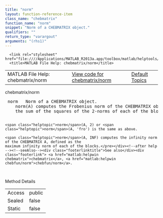 ```yaml
---
title: "norm"
layout: function-reference-item
class_name: "chebmatrix"
function_name: "norm"
snippet: "Norm of a CHEBMATRIX object."
qualifiers: ""
return_type: "varargout"
arguments: "(rhs1)"
---
```


<html>
   <head>
      <meta http-equiv="Content-Type" content="text/html; charset=utf-8">
   
      <link rel="stylesheet" href="file:////Applications/MATLAB_R2013a.app/toolbox/matlab/helptools/private/helpwin.css">
      <title>MATLAB File Help: chebmatrix/norm</title>
   </head>
   <body>
      <!--Single-page help-->
      <table border="0" cellspacing="0" width="100%">
         <tr class="subheader">
            <td class="headertitle">MATLAB File Help: chebmatrix/norm</td>
            <td class="subheader-left"><a href="matlab:edit chebmatrix/norm">View code for chebmatrix/norm</a></td>
            <td class="subheader-right"><a href="matlab:helpwin">Default Topics</a></td>
         </tr>
      </table>
      <div class="title">chebmatrix/norm</div>
      <div class="helptext"><pre><!--helptext --> <span class="helptopic">norm</span>   Norm of a CHEBMATRIX object.
    <span class="helptopic">norm</span>(A) computes the Frobenius norm of the CHEBMATRIX object A, defined as
    the sum of the squares of the 2-norms of each of the blocks.
 
    <span class="helptopic">norm</span>(A, 2) or <span class="helptopic">norm</span>(A, 'fro') is the same as above.
 
    <span class="helptopic">norm</span>(A, INF) computes the infinity norm of the CHEBMATRIX A, defined as the
    maximum infinity norm of each of the blocks.</pre></div><!--after help --><!--seeAlso--><div class="footerlinktitle">See also</div><div class="footerlink"> <a href="matlab:helpwin chebmatrix">chebmatrix</a>, <a href="matlab:helpwin chebfun/norm">chebfun/norm</a>.
</div>
      <!--Method-->
      <div class="sectiontitle">Method Details</div>
      <table class="class-details">
         <tr>
            <td class="class-detail-label">Access</td>
            <td>public</td>
         </tr>
         <tr>
            <td class="class-detail-label">Sealed</td>
            <td>false</td>
         </tr>
         <tr>
            <td class="class-detail-label">Static</td>
            <td>false</td>
         </tr>
      </table>
   </body>
</html>
